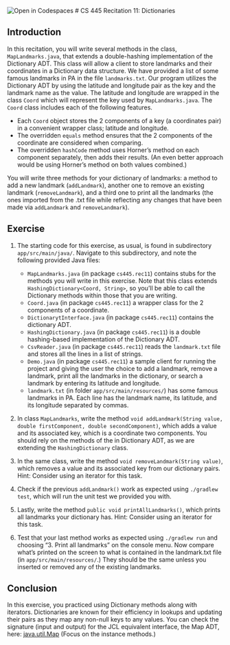 ![Open in Codespaces](https://classroom.github.com/assets/open-in-codespaces-abfff4d4e15f9e1bd8274d9a39a0befe03a0632bb0f153d0ec72ff541cedbe34.svg)
﻿# CS 445 Recitation 11: Dictionaries

## Introduction

In this recitation, you will write several methods in the class,
`MapLandmarks.java`, that extends a double-hashing implementation of the
Dictionary ADT. This class will allow a client to store landmarks and their
coordinates in a Dictionary data structure. We have provided a list of some
famous landmarks in PA in the file `landmarks.txt`. Our program utilizes the
Dictionary ADT by using the latitude and longitude pair as the key and the
landmark name as the value. The latitude and longitude are wrapped in the class
`Coord` which will represent the key used by `MapLandmarks.java`. The `Coord`
class includes each of the following features.
   - Each `Coord` object stores the 2 components of a key (a coordinates pair)
     in a convenient wrapper class; latitude and longitude.
   - The overridden `equals` method ensures that the 2 components of the
     coordinate are considered when comparing.
   - The overridden `hashCode` method uses Horner’s method on each component
     separately, then adds their results. (An even better approach would be
     using Horner’s method on both values combined.)

You will write three methods for your dictionary of landmarks: a method to add a
new landmark (`addLandmark`), another one to remove an existing landmark
(`removeLandmark`), and a third one to print all the landmarks (the ones
imported from the .txt file while reflecting any changes that have been made via
`addLandmark` and `removeLandmark`).

## Exercise

1. The starting code for this exercise, as usual, is found in subdirectory
`app/src/main/java/`. Navigate to this subdirectory, and note the following
provided Java files:

   - `MapLandmarks.java` (in package `cs445.rec11`) contains stubs for the
     methods you will write in this exercise. Note that this class extends
     `HashingDictionary<Coord, String>`, so you’ll be able to call the
     Dictionary methods within those that you are writing.
   - `Coord.java` (in package `cs445.rec11`) a wrapper class for the 2
     components of a coordinate.
   - `DictionarytInterface.java` (in package `cs445.rec11`) contains the
     dictionary ADT.
   - `HashingDictionary.java` (in package `cs445.rec11`) is a double
     hashing-based implementation of the Dictionary ADT.
   - `CsvReader.java` (in package `cs445.rec11`) reads the `landmark.txt` file
     and stores all the lines in a list of strings.
   - `Demo.java` (in package `cs445.rec11`) a sample client for running the
     project and giving the user the choice to add a landmark, remove a
     landmark, print all the landmarks in the dictionary, or search a landmark
     by entering its latitude and longitude.
   - `landmark.txt` (in folder `app/src/main/resources/`) has some famous
     landmarks in PA. Each line has the landmark name, its latitude, and its
     longitude separated by commas.

2. In class `MapLandmarks`, write the method `void addLandmark(String value,
double firstComponent, double secondComponent)`, which adds a value and its
associated key, which is a coordinate two components. You should rely on the
methods of the in Dictionary ADT, as we are extending the `HashingDictionary`
class.

3. In the same class, write the method `void removeLandmark(String value)`,
which removes a value and its associated key from our dictionary pairs. Hint:
Consider using an iterator for this task.

4. Check if the previous `addLandmark()` work as expected using `./gradlew
test`, which will run the unit test we provided you with.

5. Lastly, write the method `public void printAllLandmarks()`, which prints all
landmarks your dictionary has. Hint: Consider using an iterator for this task.

6. Test that your last method works as expected using `./gradlew run` and
choosing “3. Print all landmarks” on the console menu. Now compare what’s
printed on the screen to what is contained in the landmark.txt file (in
`app/src/main/resources/`.) They should be the same unless you inserted or
removed any of the existing landmarks.

## Conclusion

In this exercise, you practiced using Dictionary methods along with iterators.
Dictionaries are known for their efficiency in lookups and updating their pairs
as they map any non-null keys to any values. You can check the signature (input
and output) for the JCL equivalent interface, the Map ADT, here:
[java.util.Map](https://docs.oracle.com/en/java/javase/17/docs/api/java.base/java/util/Map.html)
(Focus on the instance methods.)

